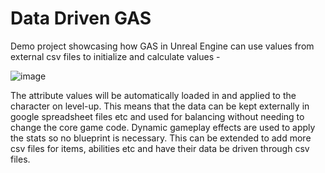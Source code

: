 # Data Driven GAS
Demo project showcasing how GAS in Unreal Engine can use values from external csv files to initialize and calculate values -

![image](https://user-images.githubusercontent.com/13594090/125193544-cf63a680-e244-11eb-98a9-f8296185cb1b.png)

The attribute values will be automatically loaded in and applied to the character on level-up. This means that the data can be kept externally in google spreadsheet files etc and used for balancing without needing to change the core game code. Dynamic gameplay effects are used to apply the stats so no blueprint is necessary. This can be extended to add more csv files for items, abilities etc and have their data be driven through csv files.
